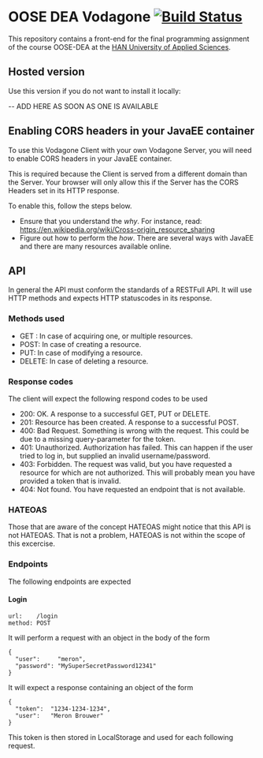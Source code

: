# OOSE DEA Vodagone [![Build Status](https://travis-ci.com/meronbrouwer/vodagone.svg?token=utxyypyqMC1kSyjpgbMm&branch=master)](https://travis-ci.org/meronbrouwer/vodagone) 

This repository contains a front-end for the final programming assignment 
of the course OOSE-DEA at the [HAN University of Applied Sciences](https://www.han.nl/).

## Hosted version

Use this version if you do not want to install it locally:

-- ADD HERE AS SOON AS ONE IS AVAILABLE

## Enabling CORS headers in your JavaEE container

To use this Vodagone Client with your own Vodagone Server, you will need to enable CORS headers
in your JavaEE container. 

This is required because the Client is served from a different domain than the Server. Your browser will only allow this if the Server has the CORS Headers set in its HTTP response.

To enable this, follow the steps below.

* Ensure that you understand the _why_. For instance, read: https://en.wikipedia.org/wiki/Cross-origin_resource_sharing
* Figure out how to perform the _how_. There are several ways with JavaEE and there are many resources available online. 
 
## API

In general the API must conform the standards of a RESTFull API. It will use HTTP methods and expects HTTP statuscodes in its response.

### Methods used 

* GET : In case of acquiring one, or multiple resources.
* POST: In case of creating a resource.
* PUT: In case of modifying  a resource.
* DELETE: In case of deleting a resource.

### Response codes

The client will expect the following respond codes to be used

* 200: OK. A response to a successful GET, PUT or DELETE.
* 201: Resource has been created. A response to a successful POST.
* 400: Bad Request. Something is wrong with the request. This could be due to
a missing query-parameter for the token.
* 401: Unauthorized. Authorization has failed. This can happen if the user tried to log in, but supplied an invalid username/password.
* 403: Forbidden. The request was valid, but you have requested a resource for which are not authorized. This will probably mean you have provided a token that is invalid.
* 404: Not found. You have requested an endpoint that is not available.

### HATEOAS

Those that are aware of the concept HATEOAS might notice that this API is not HATEOAS. That is not a problem, HATEOAS is not within the scope of this excercise.

### Endpoints
The following endpoints are expected

#### Login

```
url:    /login 
method: POST
```

It will perform a request with an object in the body of the form

```
{
  "user":     "meron", 
  "password": "MySuperSecretPassword12341"
}
```

It will expect a response containing an object of the form

```
{
  "token":  "1234-1234-1234", 
  "user":   "Meron Brouwer"
}
```

This token is then stored in LocalStorage and used for each following
request.
